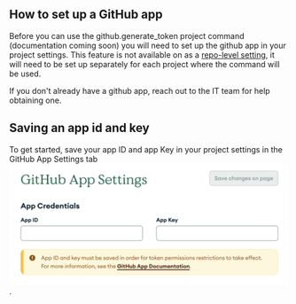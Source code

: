 ## How to set up a GitHub app

Before you can use the github.generate_token project command (documentation coming soon) you will need to set up the github app in your project settings. This feature is not available on as a [repo-level setting](/Project-Configuration/Repo-Level-Settings), it will need to be set up separately for each project where the command will be used.

If you don't already have a github app, reach out to the IT team for help obtaining one.

## Saving an app id and key

To get started, save your app ID and app Key in your project settings in the GitHub App Settings tab ![save-app.png](../images/github-app-id-and-key.png).

